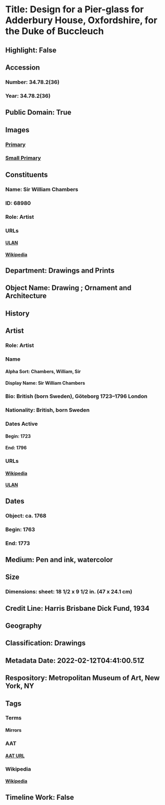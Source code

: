 # Title: Design for a Pier-glass for Adderbury House, Oxfordshire, for the Duke of Buccleuch
## Highlight: False
## Accession
### Number: 34.78.2(36)
### Year: 34.78.2(36)
## Public Domain: True
## Images
### [Primary](https://images.metmuseum.org/CRDImages/dp/original/DP805612.jpg)
### [Small Primary](https://images.metmuseum.org/CRDImages/dp/web-large/DP805612.jpg)
## Constituents
### Name: Sir William Chambers
### ID: 68980
### Role: Artist
### URLs
#### [ULAN](http://vocab.getty.edu/page/ulan/500004575)
#### [Wikipedia](https://www.wikidata.org/wiki/Q455155)
## Department: Drawings and Prints
## Object Name: Drawing ; Ornament and Architecture
## History
## Artist
### Role: Artist
### Name
#### Alpha Sort: Chambers, William, Sir
#### Display Name: Sir William Chambers
### Bio: British (born Sweden), Göteborg 1723–1796 London
### Nationality: British, born Sweden
### Dates Active
#### Begin: 1723
#### End: 1796
### URLs
#### [Wikipedia](https://www.wikidata.org/wiki/Q455155)
#### [ULAN](http://vocab.getty.edu/page/ulan/500004575)
## Dates
### Object: ca. 1768
### Begin: 1763
### End: 1773
## Medium: Pen and ink, watercolor
## Size
### Dimensions: sheet: 18 1/2 x 9 1/2 in. (47 x 24.1 cm)
## Credit Line: Harris Brisbane Dick Fund, 1934
## Geography
## Classification: Drawings
## Metadata Date: 2022-02-12T04:41:00.51Z
## Respository: Metropolitan Museum of Art, New York, NY
## Tags
### Terms
#### Mirrors
### AAT
#### [AAT URL](http://vocab.getty.edu/page/aat/300037682)
### Wikipedia
#### [Wikipedia]()
## Timeline Work: False